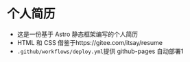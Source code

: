 # 个人简历

- 这是一份基于 Astro 静态框架编写的个人简历
- HTML 和 CSS 借鉴于https://gitee.com/itsay/resume
- `.github/workflows/deploy.yml`提供 github-pages 自动部署1